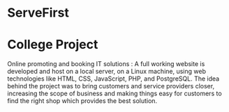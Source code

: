 # ServeFirst
# College Project
Online promoting and booking IT solutions :
A full working website is developed and host on a local server, on a
Linux machine, using web technologies like HTML, CSS, JavaScript,
PHP, and PostgreSQL. The idea behind the project was to bring
customers and service providers closer, increasing the scope of business
and making things easy for customers to find the right shop which
provides the best solution.
